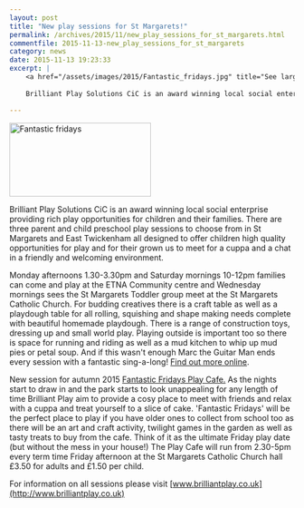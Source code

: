 ```yaml
---
layout: post
title: "New play sessions for St Margarets!"
permalink: /archives/2015/11/new_play_sessions_for_st_margarets.html
commentfile: 2015-11-13-new_play_sessions_for_st_margarets
category: news
date: 2015-11-13 19:23:33
excerpt: |
    <a href="/assets/images/2015/Fantastic_fridays.jpg" title="See larger version of - Fantastic fridays"><img src="/assets/images/2015/Fantastic_fridays_thumb.jpg" width="150" height="78" alt="Fantastic fridays" class="photo right" /></a>
    
    Brilliant Play Solutions CiC is an award winning local social enterprise providing rich play opportunities for children and their families. There are three parent and child preschool play sessions to choose from in St Margarets and East Twickenham all designed to offer children high quality opportunities for play and for their grown us to meet for a cuppa and a chat in a friendly and welcoming environment.

---
```


<a href="/assets/images/2015/Fantastic_fridays.jpg" title="See larger version of - Fantastic fridays"><img src="/assets/images/2015/Fantastic_fridays_thumb.jpg" width="250" height="130" alt="Fantastic fridays" class="photo right" /></a>

Brilliant Play Solutions CiC is an award winning local social enterprise providing rich play opportunities for children and their families. There are three parent and child preschool play sessions to choose from in St Margarets and East Twickenham all designed to offer children high quality opportunities for play and for their grown us to meet for a cuppa and a chat in a friendly and welcoming environment.

Monday afternoons 1.30-3.30pm and Saturday mornings 10-12pm families can come and play at the ETNA Community centre and Wednesday mornings sees the St Margarets Toddler group meet at the St Margarets Catholic Church. For budding creatives there is a craft table as well as a playdough table for all rolling, squishing and shape making needs complete with beautiful homemade playdough. There is a range of construction toys, dressing up and small world play. Playing outside is important too so there is space for running and riding as well as a mud kitchen to whip up mud pies or petal soup. And if this wasn't enough Marc the Guitar Man ends every session with a fantastic sing-a-long! [Find out more online](http://brilliantplay.co.uk/st-margarets-toddler-group/).

New session for autumn 2015 [Fantastic Fridays Play Cafe.](http://brilliantplay.co.uk/fantastic-fridays-play-cafe/) As the nights start to draw in and the park starts to look unappealing for any length of time Brilliant Play aim to provide a cosy place to meet with friends and relax with a cuppa and treat yourself to a slice of cake. 'Fantastic Fridays' will be the perfect place to play if you have older ones to collect from school too as there will be an art and craft activity, twilight games in the garden as well as tasty treats to buy from the cafe. Think of it as the ultimate Friday play date (but without the mess in your house!) The Play Cafe will run from 2.30-5pm every term time Friday afternoon at the St Margarets Catholic Church hall £3.50 for adults and £1.50 per child.

For information on all sessions please visit [www.brilliantplay.co.uk](http://www.brilliantplay.co.uk)

